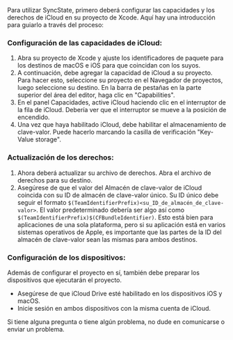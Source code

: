 Para utilizar SyncState, primero deberá configurar las capacidades y los derechos de iCloud en su proyecto de Xcode. Aquí hay una introducción para guiarlo a través del proceso:

### Configuración de las capacidades de iCloud:

1. Abra su proyecto de Xcode y ajuste los identificadores de paquete para los destinos de macOS e iOS para que coincidan con los suyos.
2. A continuación, debe agregar la capacidad de iCloud a su proyecto. Para hacer esto, seleccione su proyecto en el Navegador de proyectos, luego seleccione su destino. En la barra de pestañas en la parte superior del área del editor, haga clic en "Capabilities".
3. En el panel Capacidades, active iCloud haciendo clic en el interruptor de la fila de iCloud. Debería ver que el interruptor se mueve a la posición de encendido.
4. Una vez que haya habilitado iCloud, debe habilitar el almacenamiento de clave-valor. Puede hacerlo marcando la casilla de verificación "Key-Value storage".

### Actualización de los derechos:

1. Ahora deberá actualizar su archivo de derechos. Abra el archivo de derechos para su destino.
2. Asegúrese de que el valor del Almacén de clave-valor de iCloud coincida con su ID de almacén de clave-valor único. Su ID único debe seguir el formato `$(TeamIdentifierPrefix)<su_ID_de_almacén_de_clave-valor>`. El valor predeterminado debería ser algo así como `$(TeamIdentifierPrefix)$(CFBundleIdentifier)`. Esto está bien para aplicaciones de una sola plataforma, pero si su aplicación está en varios sistemas operativos de Apple, es importante que las partes de la ID del almacén de clave-valor sean las mismas para ambos destinos.

### Configuración de los dispositivos:

Además de configurar el proyecto en sí, también debe preparar los dispositivos que ejecutarán el proyecto.

- Asegúrese de que iCloud Drive esté habilitado en los dispositivos iOS y macOS.
- Inicie sesión en ambos dispositivos con la misma cuenta de iCloud.

Si tiene alguna pregunta o tiene algún problema, no dude en comunicarse o enviar un problema.
